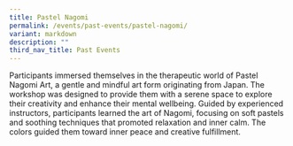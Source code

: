 ```yaml
---
title: Pastel Nagomi
permalink: /events/past-events/pastel-nagomi/
variant: markdown
description: ""
third_nav_title: Past Events
---
```

Participants immersed themselves in the therapeutic world of Pastel Nagomi Art, a gentle and mindful art form originating from Japan. The workshop was designed to provide them with a serene space to explore their creativity and enhance their mental wellbeing. Guided by experienced instructors, participants learned the art of Nagomi, focusing on soft pastels and soothing techniques that promoted relaxation and inner calm. The colors guided them toward inner peace and creative fulfillment.